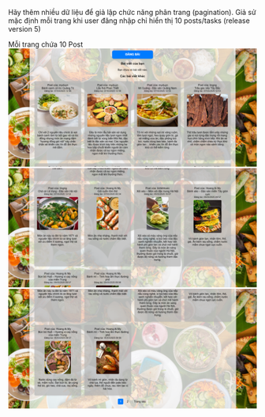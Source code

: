 Hãy thêm nhiều dữ liệu để giả lập chức năng phân trang (pagination). Giả sử mặc định 
mỗi trang khi user đăng nhập chỉ hiển thị 10 posts/tasks (release version 5) 

Mỗi trang chứa 10 Post
![alt text](image-13.png)
![alt text](image-15.png)
![alt text](image-16.png)